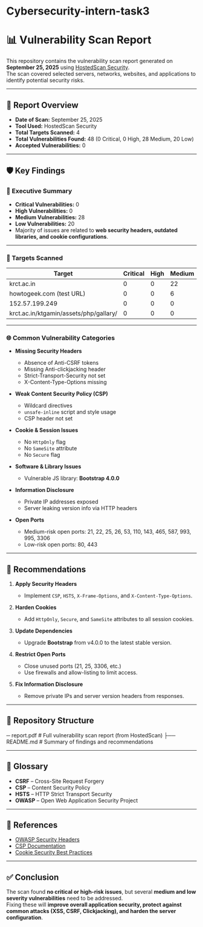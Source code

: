 # Cybersecurity-intern-task3

# 📊 Vulnerability Scan Report

This repository contains the vulnerability scan report generated on **September 25, 2025** using [HostedScan Security](https://hostedscan.com).  
The scan covered selected servers, networks, websites, and applications to identify potential security risks.

---

## 📌 Report Overview

- **Date of Scan:** September 25, 2025  
- **Tool Used:** HostedScan Security  
- **Total Targets Scanned:** 4  
- **Total Vulnerabilities Found:** 48 (0 Critical, 0 High, 28 Medium, 20 Low)  
- **Accepted Vulnerabilities:** 0  

---

## 🛡️ Key Findings

### 🔑 Executive Summary
- **Critical Vulnerabilities:** 0  
- **High Vulnerabilities:** 0  
- **Medium Vulnerabilities:** 28  
- **Low Vulnerabilities:** 20  
- Majority of issues are related to **web security headers, outdated libraries, and cookie configurations**.

---

### 🎯 Targets Scanned
| Target | Critical | High | Medium | Low | Accepted |
|--------|----------|------|--------|-----|----------|
| krct.ac.in | 0 | 0 | 22 | 10 | 0 |
| howtogeek.com (test URL) | 0 | 0 | 6 | 10 | 0 |
| 152.57.199.249 | 0 | 0 | 0 | 0 | 0 |
| krct.ac.in/ktgamin/assets/php/gallary/ | 0 | 0 | 0 | 0 | 0 |

---

### 🌐 Common Vulnerability Categories
- **Missing Security Headers**  
  - Absence of Anti-CSRF tokens  
  - Missing Anti-clickjacking header  
  - Strict-Transport-Security not set  
  - X-Content-Type-Options missing  

- **Weak Content Security Policy (CSP)**  
  - Wildcard directives  
  - `unsafe-inline` script and style usage  
  - CSP header not set  

- **Cookie & Session Issues**  
  - No `HttpOnly` flag  
  - No `SameSite` attribute  
  - No `Secure` flag  

- **Software & Library Issues**  
  - Vulnerable JS library: **Bootstrap 4.0.0**  

- **Information Disclosure**  
  - Private IP addresses exposed  
  - Server leaking version info via HTTP headers  

- **Open Ports**  
  - Medium-risk open ports: 21, 22, 25, 26, 53, 110, 143, 465, 587, 993, 995, 3306  
  - Low-risk open ports: 80, 443  

---

## 🚀 Recommendations

1. **Apply Security Headers**  
   - Implement `CSP`, `HSTS`, `X-Frame-Options`, and `X-Content-Type-Options`.  

2. **Harden Cookies**  
   - Add `HttpOnly`, `Secure`, and `SameSite` attributes to all session cookies.  

3. **Update Dependencies**  
   - Upgrade **Bootstrap** from v4.0.0 to the latest stable version.  

4. **Restrict Open Ports**  
   - Close unused ports (21, 25, 3306, etc.)  
   - Use firewalls and allow-listing to limit access.  

5. **Fix Information Disclosure**  
   - Remove private IPs and server version headers from responses.  

---

## 📂 Repository Structure
─ report.pdf   # Full vulnerability scan report (from HostedScan) ├── README.md    # Summary of findings and recommendations

---

## 📖 Glossary
- **CSRF** – Cross-Site Request Forgery  
- **CSP** – Content Security Policy  
- **HSTS** – HTTP Strict Transport Security  
- **OWASP** – Open Web Application Security Project  

---

## 📌 References
- [OWASP Security Headers](https://owasp.org/www-project-secure-headers/)  
- [CSP Documentation](https://developer.mozilla.org/en-US/docs/Web/HTTP/CSP)  
- [Cookie Security Best Practices](https://owasp.org/www-community/controls/SecureCookieAttribute)  

---

## ✅ Conclusion
The scan found **no critical or high-risk issues**, but several **medium and low severity vulnerabilities** need to be addressed.  
Fixing these will **improve overall application security, protect against common attacks (XSS, CSRF, Clickjacking), and harden the server configuration**.
